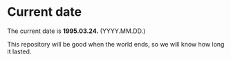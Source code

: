 # Current date

The current date is **1995.03.24.** (YYYY.MM.DD.)

This repository will be good when the world ends, so we will know how long it lasted.
